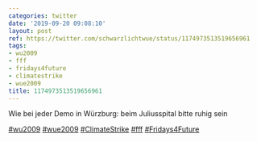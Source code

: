```yaml
---
categories: twitter
date: '2019-09-20 09:08:10'
layout: post
ref: https://twitter.com/schwarzlichtwue/status/1174973513519656961
tags:
- wu2009
- fff
- fridays4future
- climatestrike
- wue2009
title: 1174973513519656961
---
```

Wie bei jeder Demo in Würzburg: beim Juliusspital bitte ruhig sein



[#wu2009](/t/wu2009) [#wue2009](/t/wue2009) [#ClimateStrike](/t/climatestrike) [#fff](/t/fff) [#Fridays4Future](/t/fridays4future)